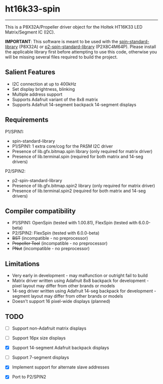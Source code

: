 # ht16k33-spin 
--------------

This is a P8X32A/Propeller driver object for the Holtek HT16K33 LED Matrix/Segment IC (I2C).

**IMPORTANT**: This software is meant to be used with the [spin-standard-library](https://github.com/avsa242/spin-standard-library) (P8X32A) or [p2-spin-standard-library](https://github.com/avsa242/p2-spin-standard-library) (P2X8C4M64P). Please install the applicable library first before attempting to use this code, otherwise you will be missing several files required to build the project.

## Salient Features

* I2C connection at up to 400kHz
* Set display brightness, blinking
* Multiple address support
* Supports Adafruit variant of the 8x8 matrix
* Supports Adafruit 14-segment backpack 14-segment displays

## Requirements

P1/SPIN1:
* spin-standard-library
* P1/SPIN1: 1 extra core/cog for the PASM I2C driver
* Presence of lib.gfx.bitmap.spin library (only required for matrix driver)
* Presence of lib.terminal.spin (required for both matrix and 14-seg drivers)

P2/SPIN2:
* p2-spin-standard-library
* Presence of lib.gfx.bitmap.spin2 library (only required for matrix driver)
* Presence of lib.terminal.spin2 (required for both matrix and 14-seg drivers)

## Compiler compatibility

* P1/SPIN1: OpenSpin (tested with 1.00.81), FlexSpin (tested with 6.0.0-beta)
* P2/SPIN2: FlexSpin (tested with 6.0.0-beta)
* ~~BST~~ (incompatible - no preprocessor)
* ~~Propeller Tool~~ (incompatible - no preprocessor)
* ~~PNut~~ (incompatible - no preprocessor)

## Limitations

* Very early in development - may malfunction or outright fail to build
* Matrix driver written using Adafruit 8x8 backpack for development - pixel layout may differ from other brands or models
* 14-seg driver written using Adafruit 14-seg backpack for development - segment layout may differ from other brands or models
* Doesn't support 16 pixel-wide displays (planned)

## TODO

- [ ] Support non-Adafruit matrix displays
- [ ] Support 16px size displays
- [x] Support 14-segment Adafruit backpack displays
- [ ] Support 7-segment displays
- [x] Implement support for alternate slave addresses
- [x] Port to P2/SPIN2

